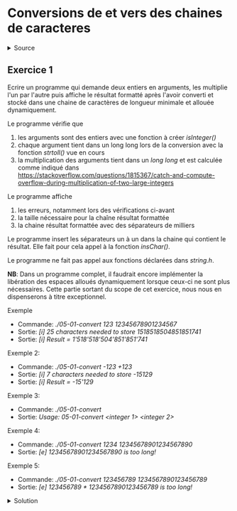 # Conversions de et vers des chaines de caracteres
<details>
<summary>Source</summary>
(https://zestedesavoir.com/tutoriels/755/le-langage-c-1/1043_aggregats-memoire-et-fichiers/4283_les-chaines-de-caracteres/)
(https://codereview.stackexchange.com/questions/211384/biginteger-check-in-c-from-a-string)
</details>

## Exercice 1
Ecrire un programme qui demande deux entiers en arguments, les multiplie l'un par l'autre puis affiche le résultat formatté après l'avoir converti et stocké dans une chaine de caractères de longueur minimale et allouée dynamiquement. 

Le programme vérifie que 
1) les arguments sont des entiers avec une fonction à créer _isInteger()_
2) chaque argument tient dans un long long lors de la conversion avec la fonction _strtoll()_ vue en cours 
3) la multiplication des arguments tient dans un _long long_ et est calculée comme indiqué dans https://stackoverflow.com/questions/1815367/catch-and-compute-overflow-during-multiplication-of-two-large-integers

Le programme affiche
1) les erreurs, notamment lors des vérifications ci-avant
2) la taille nécessaire pour la chaîne résultat formattée
3) la chaine résultat formattée avec des séparateurs de milliers

Le programme insert les séparateurs un à un dans la chaine qui contient le résultat. Elle fait pour cela appel à la fonction _insChar()_.

Le programme ne fait pas appel aux fonctions déclarées dans _string.h_.

**NB**: Dans un programme complet, il faudrait encore implémenter la libération des espaces alloués dynamiquement lorsque ceux-ci ne sont plus nécessaires. Cette partie sortant du scope de cet exercice, nous nous en dispenserons à titre exceptionnel.

Exemple
- Commande: _./05-01-convert 123 12345678901234567_
- Sortie: _[i] 25 characters needed to store 1518518504851851741_
- Sortie: _[i] Result = 1'518'518'504'851'851'741_

Exemple 2:
- Commande: _./05-01-convert -123 +123_
- Sortie: _[i] 7 characters needed to store -15129_
- Sortie: _[i] Result = -15'129_

Exemple 3:
- Commande: _./05-01-convert_
- Sortie: _Usage: 05-01-convert <integer 1> <integer 2>_

Exemple 4:
- Commande: _./05-01-convert 1234 12345678901234567890_
- Sortie: _[e] 12345678901234567890 is too long!_

Exemple 5:
- Commande: _./05-01-convert 123456789 1234567890123456789_
- Sortie: _[e] 123456789 * 1234567890123456789 is too long!_

<details>
<summary>Solution</summary>

~~~cpp

#include <stdio.h>
#include <stdlib.h>
#include <stdbool.h>
#include <ctype.h>

// check whether a string contains an integer or not
// taken at https://stackoverflow.com/questions/1815367/catch-and-compute-overflow-during-multiplication-of-two-large-integers
bool isInteger(const char *str) {
    // negative or positive sign
    if (*str == '-' || *str == '+') {
        str++;
    }
    // at least one number
    if (*str == '\0') {
        return false;
    }
    // as many as you like
    while (isdigit((unsigned char)*str)) {
        str++;
    }

    return *str == '\0';
}

// insert char c at position pos into string str 
// the resulting string cannot exceed len characters
// len is assumed to be compatible with str buffer
int insChar(char *str, int len, char c, int pos) {
    if ((pos < 0) || (pos > len)) return -1;
    for (int i = len; i >= pos; i--) str[i + 1] = str[i];  // include '\0'
    str[pos] = c;
    return 0;
}

int main(int argc, char *argv[]) {

    // usage: <command> <integer 1> <integer 2>
    if ((argc != 3) || !isInteger(argv[1]) || !isInteger(argv[2])) {
        printf("Usage: %s <integer 1> <integer 2>\n", argv[0]);
        return EXIT_FAILURE;
    }

    long long a, b, mult;  // argument integers and multiplication result

    // check that entered integers are not too long
    errno = 0;             // reset error flag
    a = strtoll(argv[1], NULL, 10);
    if (errno == ERANGE) { // test error flag for overflow
        printf("[e] %s is too long!\n", argv[1]);
        return EXIT_FAILURE;
    }
    b = strtoll(argv[2], NULL, 10);
    if (errno == ERANGE) { // test error flag for overflow
        printf("[e] %s is too long!\n", argv[2]);
        return EXIT_FAILURE;
    }

    mult = a * b;

    // check overflow during multiplication
    if ((a != 0) && (mult / a != b)) {
        printf("[e] %s * %s is too long!\n", argv[1], argv[2]);
        return EXIT_FAILURE;
    }

    // compute needed string length to display result
    int len = snprintf(NULL, 0, "%lld", mult);

    int ns = 0; // number of separators

    if (len < 0) {
        printf("[e] Error while converting %lld\n", mult);
        return EXIT_FAILURE;
    } else {
        ns = (len - 1) / 3;      // count separators 
        len += ns;               // and add them to length
        printf("[i] %d characters needed to store %lld\n", len + 1, mult);
    }

    // allocate the string buffer
    char *res = (char *)calloc(len + 1, sizeof * res); // include '\0'
    if (res == NULL) {
        printf("[e] Could not allocate %d characters!\n", len);
        free(res);
        return EXIT_FAILURE;
    }

    // convert the result to a string
    len = snprintf(res, len + 1, "%lld", mult);
    if (len < 0) {
        printf("[e] Error while converting %lld\n", mult);
        return EXIT_FAILURE;
    }
    // format the result with separators before every 3 digits
    ns = 0; // no separator yet
    for (int i = 1; i < len - 2; i++) { // separators start at position 3 and end before last digit
        if ((len - i) % 3 == 0) {       // separatord at position 3, 6, 9, ...
            if (insChar(res, len + ns, '\'', i + ns) < 0) {  // take into account added separators
                printf("[e] Could not insert separator at position %d!\n", i);
                return -1;
            }
            ns++;                       // one separator added
        }
    }

    printf("[i] Result = %s\n", res);
    free(res);
    return 0;
}

~~~
</details>

